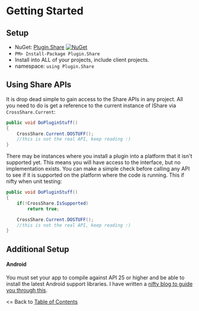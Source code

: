 # Getting Started

## Setup
* NuGet: [Plugin.Share](http://www.nuget.org/packages/Plugin.Share) [![NuGet](https://img.shields.io/nuget/v/Plugin.Share.svg?label=NuGet)](https://www.nuget.org/packages/Plugin.Share/)
* `PM> Install-Package Plugin.Share`
* Install into ALL of your projects, include client projects.
* namespace: `using Plugin.Share`


## Using Share APIs
It is drop dead simple to gain access to the Share APIs in any project. All you need to do is get a reference to the current instance of IShare via `CrossShare.Current`:

```csharp
public void DoPluginStuff()
{
    CrossShare.Current.DOSTUFF(); 
    //this is not the real API, keep reading :)
}
```

There may be instances where you install a plugin into a platform that it isn't supported yet. This means you will have access to the interface, but no implementation exists. You can make a simple check before calling any API to see if it is supported on the platform where the code is running. This if nifty when unit testing:

```csharp
public void DoPluginStuff()
{
    if(!CrossShare.IsSupported)
        return true;

    CrossShare.Current.DOSTUFF();
    //this is not the real API, keep reading :)
}
```


## Additional Setup

#### Android 
You must set your app to compile against API 25 or higher and be able to install the latest Android support libraries. I have written a [nifty blog to guide you through this](https://blog.xamarin.com/mastering-android-support-libraries/).


<= Back to [Table of Contents](README.md)